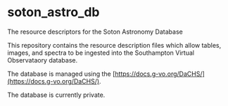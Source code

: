 # soton_astro_db
The resource descriptors for the Soton Astronomy Database

This repository contains the resource description files which allow tables, images, and spectra to be ingested into the Southampton Virtual Observataory database.

The database is managed using the [https://docs.g-vo.org/DaCHS/](https://docs.g-vo.org/DaCHS/).

The database is currently private.
